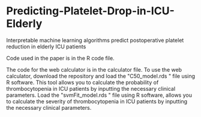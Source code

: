 # Predicting-Platelet-Drop-in-ICU-Elderly
Interpretable machine learning algorithms predict postoperative platelet reduction in elderly ICU patients

Code used in the paper is in the R code file.

The code for the web calculator is in the calculator file.
To use the web calculator, download the repository and load the "C50_model.rds " file using R software. This tool allows you to calculate the probability of thrombocytopenia in ICU patients by inputting the necessary clinical parameters. Load the "svmFit_model.rds " file using R software, allows you to calculate the severity of thrombocytopenia in ICU patients by inputting the necessary clinical parameters.
